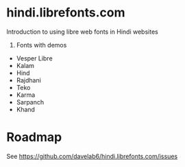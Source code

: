 hindi.librefonts.com
====================

Introduction to using libre web fonts in Hindi websites



1. Fonts with demos
  * Vesper Libre 
  * Kalam 
  * Hind 
  * Rajdhani 
  * Teko
  * Karma
  * Sarpanch
  * Khand

Roadmap
====

See <https://github.com/davelab6/hindi.librefonts.com/issues>
